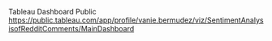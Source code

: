Tableau Dashboard Public
https://public.tableau.com/app/profile/vanie.bermudez/viz/SentimentAnalysisofRedditComments/MainDashboard
